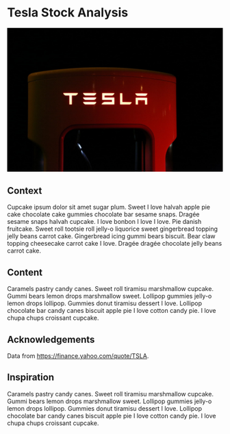 # Tesla Stock Analysis
![Tesla Image](/TSLA.jpg)

## Context
Cupcake ipsum dolor sit amet sugar plum. Sweet I love halvah apple pie cake chocolate cake gummies chocolate bar sesame snaps. Dragée sesame snaps halvah cupcake. I love bonbon I love I love. Pie danish fruitcake. Sweet roll tootsie roll jelly-o liquorice sweet gingerbread topping jelly beans carrot cake. Gingerbread icing gummi bears biscuit. Bear claw topping cheesecake carrot cake I love. Dragée dragée chocolate jelly beans carrot cake.

## Content


Caramels pastry candy canes. Sweet roll tiramisu marshmallow cupcake. Gummi bears lemon drops marshmallow sweet. Lollipop gummies jelly-o lemon drops lollipop. Gummies donut tiramisu dessert I love. Lollipop chocolate bar candy canes biscuit apple pie I love cotton candy pie. I love chupa chups croissant cupcake.

## Acknowledgements
Data from https://finance.yahoo.com/quote/TSLA.

## Inspiration

Caramels pastry candy canes. Sweet roll tiramisu marshmallow cupcake. Gummi bears lemon drops marshmallow sweet. Lollipop gummies jelly-o lemon drops lollipop. Gummies donut tiramisu dessert I love. Lollipop chocolate bar candy canes biscuit apple pie I love cotton candy pie. I love chupa chups croissant cupcake.
